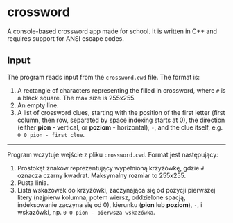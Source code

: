# crossword

A console-based crossword app made for school. It is written in C++ and requires support for ANSI escape codes.

## Input

The program reads input from the `crossword.cwd` file. The format is:
1. A rectangle of characters representing the filled in crossword, where `#` is a black square. The max size is 255x255.
2. An empty line.
3. A list of crossword clues, starting with the position of the first letter (first column, then row, separated by space indexing starts at 0), the direction (either **pion** - vertical, or **poziom** - horizontal), ` - `, and the clue itself, e.g. `0 0 pion - first clue`.

---

Program wczytuje wejście z pliku `crossword.cwd`. Format jest następujący:
1. Prostokąt znaków reprezentujący wypełnioną krzyżówkę, gdzie `#` oznacza czarny kwadrat. Maksymalny rozmiar to 255x255.
2. Pusta linia.
3. Lista wskazówek do krzyżówki, zaczynająca się od pozycji pierwszej litery (najpierw kolumna, potem wiersz, oddzielone spacją, indeksowanie zaczyna się od 0), kierunku (**pion** lub **poziom**), ` - `, i wskazówki, np. `0 0 pion - pierwsza wskazówka`.
